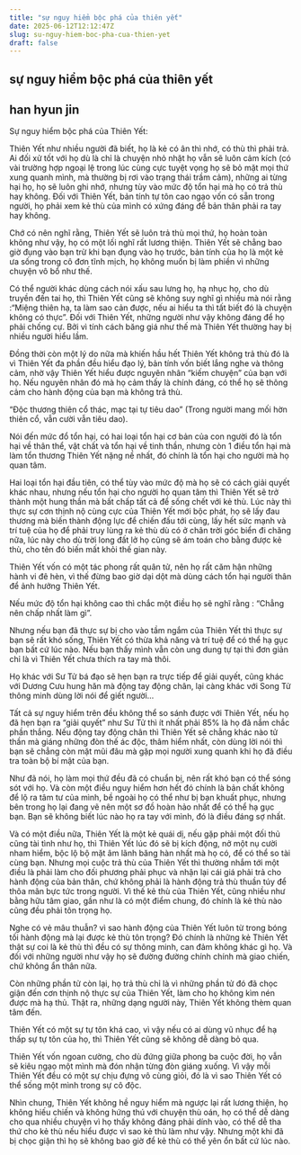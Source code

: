 ```yaml
---
title: "sự nguy hiểm bộc phá của thiên yết"
date: 2025-06-12T12:12:47Z
slug: su-nguy-hiem-boc-pha-cua-thien-yet
draft: false
---
```


## sự nguy hiểm bộc phá của thiên yết

## han hyun jin

Sự nguy hiểm bộc phá của Thiên Yết:

Thiên Yết như nhiều người đã biết, họ là kẻ có ân thì nhớ, có thù thì phải trả. Ai đối xử tốt với họ dù là chỉ là chuyện nhỏ nhặt họ vẫn sẽ luôn cảm kích (có vài trường hợp ngoại lệ trong lúc cùng cực tuyệt vọng họ sẽ bỏ mặt mọi thứ xung quanh mình, mà thường bị rơi vào trạng thái trầm cảm), những ai từng hại họ, họ sẽ luôn ghi nhớ, nhưng tùy vào mức độ tổn hại mà họ có trả thù hay không. Đối với Thiên Yết, bản tính tự tôn cao ngạo vốn có sẵn trong người, họ phải xem kẻ thù của mình có xứng đáng để bản thân phải ra tay hay không. 

Chớ có nên nghĩ rằng, Thiên Yết sẽ luôn trả thù mọi thứ, họ hoàn toàn không như vậy, họ có một lối nghĩ rất lương thiện. Thiên Yết sẽ chẳng bao giờ đụng vào bạn trừ khi bạn đụng vào họ trước, bản tính của họ là một kẻ ưa sống trong cô đơn tĩnh mịch, họ không muốn bị làm phiền vì những chuyện vô bổ như thế. 

Có thể người khác dùng cách nói xấu sau lưng họ, hạ nhục họ, cho dù truyền đến tai họ, thì Thiên Yết cũng sẽ không suy nghĩ gì nhiều mà nói rằng :“Miệng thiên hạ, ta làm sao cản được, nếu ai hiểu ta thì tất biết đó là chuyện không có thực”. Đối với Thiên Yết, những người như vậy không đáng để họ phải chống cự. Bởi vì tính cách băng giá như thế mà Thiên Yết thường hay bị nhiều người hiểu lầm.

Đồng thời còn một lý do nữa mà khiến hầu hết Thiên Yết không trả thù đó là vì Thiên Yết đa phần đều hiểu đạo lý, bản tính vốn biết lắng nghe và thông cảm, nhờ vậy Thiên Yết hiểu được nguyên nhân “kiếm chuyện” của bạn với họ. Nếu nguyên nhân đó mà họ cảm thấy là chính đáng, có thể họ sẽ thông cảm cho hành động của bạn mà không trả thù.

“Độc thương thiên cổ thác, mạc tại tự tiêu dao”
(Trong người mang mối hờn thiên cổ, vẫn cười vẫn tiêu dao).

Nói đến mức đổ tổn hại, có hai loại tổn hại cơ bản của con người đó là tổn hại về thân thể, vật chất và tổn hại về tinh thần, nhưng còn 1 điều tổn hại mà làm tổn thương Thiên Yết nặng nề nhất, đó chính là tổn hại cho người mà họ quan tâm.

Hai loại tổn hại đầu tiên, có thể tùy vào mức độ mà họ sẽ có cách giải quyết khác nhau, nhưng nếu tổn hại cho người họ quan tâm thì Thiên Yết sẽ trở thành một hung thần mà bất chấp tất cả để sống chết với kẻ thù. Lúc này thì thực sự cơn thịnh nộ cùng cực của Thiên Yết mới bộc phát, họ sẽ lấy đau thương mà biến thành động lực để chiến đấu tới cùng, lấy hết sức mạnh và trí tuệ của họ để phải truy lùng ra kẻ thù dù có ở chân trời góc biển đi chăng nữa, lúc này cho dù trời long đất lở họ cũng sẽ ám toán cho bằng được kẻ thù, cho tên đó biến mất khỏi thế gian này. 

Thiên Yết vốn có một tác phong rất quân tử, nên họ rất căm hận những hành vi đê hèn, vì thế đừng bao giờ dại dột mà dùng cách tổn hại người thân để ảnh hưởng Thiên Yết. 

Nếu mức độ tổn hại không cao thì chắc một điều họ sẽ nghĩ rằng : “Chẳng nên chấp nhất làm gì”. 

Nhưng nếu bạn đã thực sự bị cho vào tầm ngắm của Thiên Yết thì thực sự bạn sẽ rất khó sống, Thiên Yết có thừa khả năng và trí tuệ để có thể hạ gục bạn bất cứ lúc nào. Nếu bạn thấy mình vẫn còn ung dung tự tại thì đơn giản chỉ là vì Thiên Yết chưa thích ra tay mà thôi. 

Họ khác với Sư Tử bá đạo sẽ hẹn bạn ra trực tiếp để giải quyết, cũng khác với Dương Cưu hung hăn mà động tay động chân, lại càng khác với Song Tử thông minh dùng lời nói để giết người… 

Tất cả sự nguy hiểm trên đều không thể so sánh được với Thiên Yết, nếu họ đã hẹn bạn ra “giải quyết” như Sư Tử thì ít nhất phải 85% là họ đã nắm chắc phần thắng. Nếu động tay động chân thì Thiên Yết sẽ chẳng khác nào tử thần mà giáng những đòn thế ác độc, thâm hiểm nhất, còn dùng lời nói thì bạn sẽ chẳng còn mặt mũi đâu mà gặp mọi người xung quanh khi họ đã điều tra toàn bộ bí mật của bạn.

Như đã nói, họ làm mọi thứ đều đã có chuẩn bị, nên rất khó bạn có thể sóng sót với họ. Và còn một điều nguy hiểm hơn hết đó chính là bản chất không để lộ ra tâm tư của mình, bề ngoài họ có thể như bị bạn khuất phục, nhưng bên trong họ lại đang vẽ nên một sơ đồ hoàn hảo nhất để có thể hạ gục bạn. Bạn sẽ không biết lúc nào họ ra tay với mình, đó là điều đáng sợ nhất. 

Và có một điều nữa, Thiên Yết là một kẻ quái dị, nếu gặp phải một đối thủ cũng tài tình như họ, thì Thiên Yết lúc đó sẽ bị kích động, nở một nụ cười nham hiểm, bộc lộ bộ mặt âm lãnh băng hàn nhất mà họ có, để có thể so tài cùng bạn.
Nhưng mọi cuộc trả thù của Thiên Yết thì thường nhắm tới một điều là phải làm cho đối phương phải phục và nhận lại cái giá phải trả cho hành động của bản thân, chứ không phải là hành động trả thù thuần túy để thõa mãn bực tức trong người. Vì thế kẻ thù của Thiên Yết, cũng nhiều như bằng hữu tâm giao, gần như là có một điểm chung, đó chính là kẻ thù nào cũng đều phải tôn trọng họ.

Nghe có vẻ mâu thuẫn? vì sao hành động của Thiên Yết luôn từ trong bóng tối hành động mà lại được kẻ thù tôn trọng? Đó chính là những kẻ Thiên Yết thật sự coi là kẻ thù thì đều có sự thông minh, can đảm không khác gì họ. Và đối với những người như vậy họ sẽ đường đường chính chính mà giao chiến, chứ không ẩn thân nữa.

Còn những phần tử còn lại, họ trả thù chỉ là vì những phần tử đó đã chọc giận đến cơn thịnh nộ thực sự của Thiên Yết, làm cho họ không kìm nén được mà hạ thủ. Thật ra, những dạng người này, Thiên Yết không thèm quan tâm đến.

Thiên Yết có một sự tự tôn khá cao, vì vậy nếu có ai dùng vũ nhục để hạ thấp sự tự tôn của họ, thì Thiên Yết cũng sẽ không dễ dàng bỏ qua.

Thiên Yết vốn ngoan cường, cho dù đứng giữa phong ba cuộc đời, họ vẫn sẽ kiêu ngạo một mình mà đón nhận từng đòn giáng xuống. Vì vậy mỗi Thiên Yết đều có một sự chịu đựng vô cùng giỏi, đó là vì sao Thiên Yết có thể sống một mình trong sự cô độc. 

Nhìn chung, Thiên Yết không hề nguy hiểm mà ngược lại rất lương thiện, họ không hiếu chiến và không hứng thú với chuyện thù oán, họ có thể dễ dàng cho qua nhiều chuyện vì họ thấy không đáng phải dính vào, có thể dễ tha thứ cho kẻ thù nếu hiểu được vì sao kẻ thù làm như vậy. Nhưng một khi đã bị chọc giận thì họ sẽ không bao giờ để kẻ thù có thể yên ổn bất cứ lúc nào.